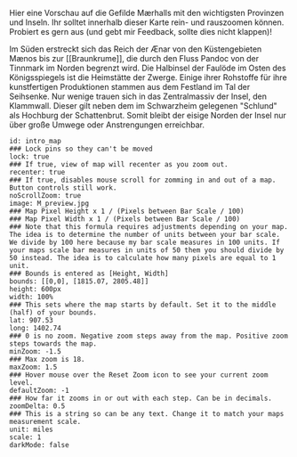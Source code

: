 Hier eine Vorschau auf die Gefilde Mærhalls mit den wichtigsten Provinzen und Inseln. Ihr solltet innerhalb dieser Karte rein- und rauszoomen können. Probiert es gern aus (und gebt mir Feedback, sollte dies nicht klappen)!

Im Süden erstreckt sich das Reich der Ænar von den Küstengebieten Mænos bis zur [[Braunkrume]], die durch den Fluss Pandoc von der Tinnmark im Norden begrenzt wird.
Die Halbinsel der Faulöde im Osten des Königsspiegels ist die Heimstätte der Zwerge. Einige ihrer Rohstoffe für ihre kunstfertigen Produktionen stammen aus dem Festland im Tal der Seihsenke. 
Nur wenige trauen sich in das Zentralmassiv der Insel, den Klammwall. Dieser gilt neben dem im Schwarzheim gelegenen "Schlund" als Hochburg der Schattenbrut. Somit bleibt der eisige Norden der Insel nur über große Umwege oder Anstrengungen erreichbar.
```leaflet    
id: intro_map 
### Lock pins so they can't be moved  
lock: true  
### If true, view of map will recenter as you zoom out.  
recenter: true  
### If true, disables mouse scroll for zomming in and out of a map. Button controls still work.  
noScrollZoom: true  
image: M_preview.jpg  
### Map Pixel Height x 1 / (Pixels between Bar Scale / 100)  
### Map Pixel Width x 1 / (Pixels between Bar Scale / 100)  
### Note that this formula requires adjustments depending on your map. The idea is to determine the number of units between your bar scale. We divide by 100 here because my bar scale measures in 100 units. If your maps scale bar measures in units of 50 them you should divide by 50 instead. The idea is to calculate how many pixels are equal to 1 unit.  
### Bounds is entered as [Height, Width]  
bounds: [[0,0], [1815.07, 2805.48]]  
height: 600px  
width: 100%  
### This sets where the map starts by default. Set it to the middle (half) of your bounds.  
lat: 907.53  
long: 1402.74  
### 0 is no zoom. Negative zoom steps away from the map. Positive zoom steps towards the map.  
minZoom: -1.5  
### Max zoom is 18.  
maxZoom: 1.5  
### Hover mouse over the Reset Zoom icon to see your current zoom level.  
defaultZoom: -1  
### How far it zooms in or out with each step. Can be in decimals.  
zoomDelta: 0.5  
### This is a string so can be any text. Change it to match your maps measurement scale.  
unit: miles  
scale: 1  
darkMode: false  
```



